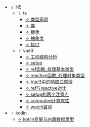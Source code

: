 * 𐄒 H5
  * 𐄛 ts
    - [𐄢 类型声明](/H5/ts/01-类型声明.md)
    - [𐄢 类](/H5/ts/13-类.md)
    - [𐄢 继承](/H5/ts/15-继承.md)
    - [𐄢 抽象类](/H5/ts/17-抽象类.md)
    - [𐄢 接口](/H5/ts/18-接口.md)
  * 𐄛 vue3
    - [𐄢 工程结构分析](/H5/vue3/139_工程结构分析.md)
    - [𐄢 setup](/H5/vue3/141_setup.md)
    - [𐄢 ref函数_处理基本类型](/H5/vue3/142_ref函数--处理基本类型.md)
    - [𐄢 reactive函数_处理对象类型](/H5/vue3/144_reactive函数_处理对象类型.md)
    - [𐄢 Vue3中的响应式原理](/H5/vue3/145_Vue3中的响应式原理.md)
    - [𐄢 ref与reactive对比](/H5/vue3/148_ref与reactive对比.md)
    - [𐄢 setup的两个注意点](/H5/vue3/149_setup的两个注意点.md)
    - [𐄢 computed计算属性](/H5/vue3/150_computed计算属性.md)
    - [𐄢 watch监视](/H5/vue3/151_watch监视.md)
* 𐄒 kotlin
  - [𐄢 kotlin变量与内置数据类型](/kotlin/kotlin变量与内置数据类型.md)
